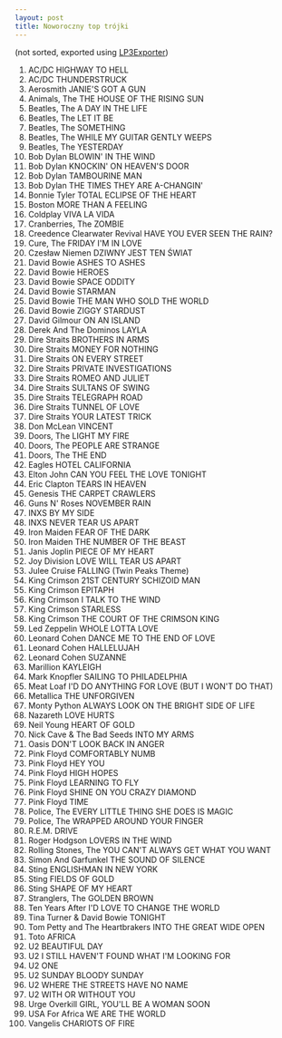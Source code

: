 ```yaml
---
layout: post
title: Noworoczny top trójki
---
```


(not sorted, exported using [LP3Exporter](https://mnocon.github.io/LP3Exporter/))
1.	AC/DC HIGHWAY TO HELL
1.	AC/DC THUNDERSTRUCK
1.	Aerosmith JANIE'S GOT A GUN
1.	Animals, The THE HOUSE OF THE RISING SUN
1.	Beatles, The A DAY IN THE LIFE
1.	Beatles, The LET IT BE
1.	Beatles, The SOMETHING
1.	Beatles, The WHILE MY GUITAR GENTLY WEEPS
1.	Beatles, The YESTERDAY
1.	Bob Dylan BLOWIN' IN THE WIND
1.	Bob Dylan KNOCKIN' ON HEAVEN'S DOOR
1.	Bob Dylan TAMBOURINE MAN
1.	Bob Dylan THE TIMES THEY ARE A-CHANGIN'
1.	Bonnie Tyler TOTAL ECLIPSE OF THE HEART
1.	Boston MORE THAN A FEELING
1.	Coldplay VIVA LA VIDA
1.	Cranberries, The ZOMBIE
1.	Creedence Clearwater Revival HAVE YOU EVER SEEN THE RAIN?
1.	Cure, The FRIDAY I'M IN LOVE
1.	Czesław Niemen DZIWNY JEST TEN ŚWIAT
1.	David Bowie ASHES TO ASHES
1.	David Bowie HEROES
1.	David Bowie SPACE ODDITY
1.	David Bowie STARMAN
1.	David Bowie THE MAN WHO SOLD THE WORLD
1.	David Bowie ZIGGY STARDUST
1.	David Gilmour ON AN ISLAND
1.	Derek And The Dominos LAYLA
1.	Dire Straits BROTHERS IN ARMS
1.	Dire Straits MONEY FOR NOTHING
1.	Dire Straits ON EVERY STREET
1.	Dire Straits PRIVATE INVESTIGATIONS
1.	Dire Straits ROMEO AND JULIET
1.	Dire Straits SULTANS OF SWING
1.	Dire Straits TELEGRAPH ROAD
1.	Dire Straits TUNNEL OF LOVE
1.	Dire Straits YOUR LATEST TRICK
1.	Don McLean VINCENT
1.	Doors, The LIGHT MY FIRE
1.	Doors, The PEOPLE ARE STRANGE
1.	Doors, The THE END
1.	Eagles HOTEL CALIFORNIA
1.	Elton John CAN YOU FEEL THE LOVE TONIGHT
1.	Eric Clapton TEARS IN HEAVEN
1.	Genesis THE CARPET CRAWLERS
1.	Guns N' Roses NOVEMBER RAIN
1.	INXS BY MY SIDE
1.	INXS NEVER TEAR US APART
1.	Iron Maiden FEAR OF THE DARK
1.	Iron Maiden THE NUMBER OF THE BEAST
1.	Janis Joplin PIECE OF MY HEART
1.	Joy Division LOVE WILL TEAR US APART
1.	Julee Cruise FALLING (Twin Peaks Theme)
1.	King Crimson 21ST CENTURY SCHIZOID MAN
1.	King Crimson EPITAPH
1.	King Crimson I TALK TO THE WIND
1.	King Crimson STARLESS
1.	King Crimson THE COURT OF THE CRIMSON KING
1.	Led Zeppelin WHOLE LOTTA LOVE
1.	Leonard Cohen DANCE ME TO THE END OF LOVE
1.	Leonard Cohen HALLELUJAH
1.	Leonard Cohen SUZANNE
1.	Marillion KAYLEIGH
1.	Mark Knopfler SAILING TO PHILADELPHIA
1.	Meat Loaf I'D DO ANYTHING FOR LOVE (BUT I WON'T DO THAT)
1.	Metallica THE UNFORGIVEN
1.	Monty Python ALWAYS LOOK ON THE BRIGHT SIDE OF LIFE
1.	Nazareth LOVE HURTS
1.	Neil Young HEART OF GOLD
1.	Nick Cave & The Bad Seeds INTO MY ARMS
1.	Oasis DON'T LOOK BACK IN ANGER
1.	Pink Floyd COMFORTABLY NUMB
1.	Pink Floyd HEY YOU
1.	Pink Floyd HIGH HOPES
1.	Pink Floyd LEARNING TO FLY
1.	Pink Floyd SHINE ON YOU CRAZY DIAMOND
1.	Pink Floyd TIME
1.	Police, The EVERY LITTLE THING SHE DOES IS MAGIC
1.	Police, The WRAPPED AROUND YOUR FINGER
1.	R.E.M. DRIVE
1.	Roger Hodgson LOVERS IN THE WIND
1.	Rolling Stones, The YOU CAN'T ALWAYS GET WHAT YOU WANT
1.	Simon And Garfunkel THE SOUND OF SILENCE
1.	Sting ENGLISHMAN IN NEW YORK
1.	Sting FIELDS OF GOLD
1.	Sting SHAPE OF MY HEART
1.	Stranglers, The GOLDEN BROWN
1.	Ten Years After I'D LOVE TO CHANGE THE WORLD
1.	Tina Turner & David Bowie TONIGHT
1.	Tom Petty and The Heartbrakers INTO THE GREAT WIDE OPEN
1.	Toto AFRICA
1.	U2 BEAUTIFUL DAY
1.	U2 I STILL HAVEN'T FOUND WHAT I'M LOOKING FOR
1.	U2 ONE
1.	U2 SUNDAY BLOODY SUNDAY
1.	U2 WHERE THE STREETS HAVE NO NAME
1.	U2 WITH OR WITHOUT YOU
1.	Urge Overkill GIRL, YOU'LL BE A WOMAN SOON
1.	USA For Africa WE ARE THE WORLD
1.	Vangelis CHARIOTS OF FIRE